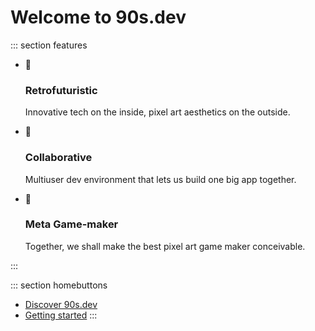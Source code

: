 # Welcome to 90s.dev

::: section features

- 🧪
  ### Retrofuturistic
  Innovative tech on the inside, pixel art aesthetics on the outside.

- 🤝
  ### Collaborative
  Multiuser dev environment that lets us build one big app together.

- 🔨
  ### Meta Game-maker
  Together, we shall make the best pixel art game maker conceivable.

:::

::: section homebuttons
- [Discover 90s.dev](/what-is-90s-dev.html)
- [Getting started](/getting-started.html)
:::
